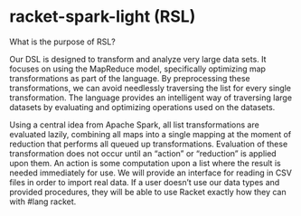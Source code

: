 # racket-spark-light (RSL)

What is the purpose of RSL?

Our DSL is designed to transform and analyze very large data sets. It focuses on using the MapReduce model, specifically optimizing map transformations as part of the language. By preprocessing these transformations, we can avoid needlessly traversing the list for every single transformation. The language provides an intelligent way of traversing large datasets by evaluating and optimizing operations used on the datasets. 

Using a central idea from Apache Spark, all list transformations are evaluated lazily, combining all maps into a single mapping at the moment of reduction that performs all queued up transformations. Evaluation of these transformation does not occur until an “action” or “reduction” is applied upon them. An action is some computation upon a list where the result is needed immediately for use. We will provide an interface for reading in CSV files in order to import real data. If a user doesn’t use our data types and provided procedures, they will be able to use Racket exactly how they can with #lang racket. 
